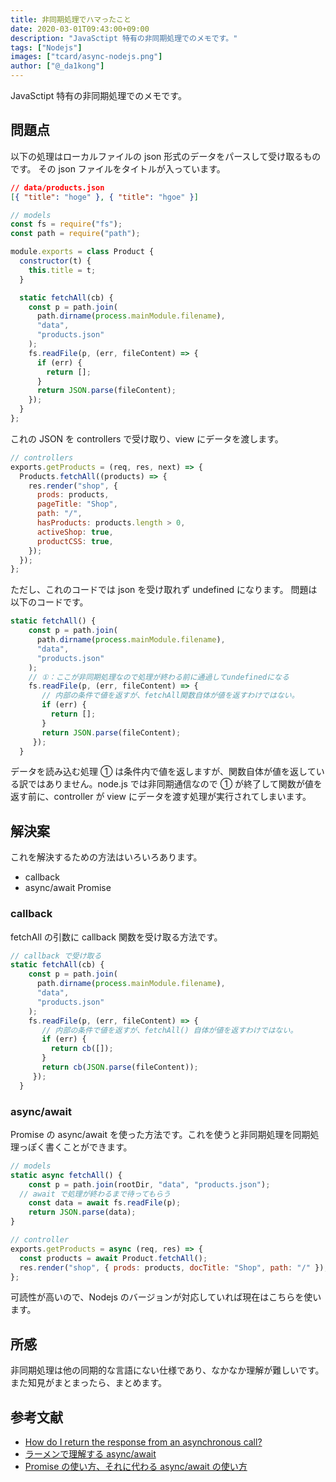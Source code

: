```yaml
---
title: 非同期処理でハマったこと
date: 2020-03-01T09:43:00+09:00
description: "JavaSctipt 特有の非同期処理でのメモです。"
tags: ["Nodejs"]
images: ["tcard/async-nodejs.png"]
author: ["@_da1kong"]
---
```


JavaSctipt 特有の非同期処理でのメモです。

## 問題点

以下の処理はローカルファイルの json 形式のデータをパースして受け取るものです。
その json ファイルをタイトルが入っています。

```json
// data/products.json
[{ "title": "hoge" }, { "title": "hgoe" }]
```

```javascript
// models
const fs = require("fs");
const path = require("path");

module.exports = class Product {
  constructor(t) {
    this.title = t;
  }

  static fetchAll(cb) {
    const p = path.join(
      path.dirname(process.mainModule.filename),
      "data",
      "products.json"
    );
    fs.readFile(p, (err, fileContent) => {
      if (err) {
        return [];
      }
      return JSON.parse(fileContent);
    });
  }
};
```

これの JSON を controllers で受け取り、view にデータを渡します。

```javascript
// controllers
exports.getProducts = (req, res, next) => {
  Products.fetchAll((products) => {
    res.render("shop", {
      prods: products,
      pageTitle: "Shop",
      path: "/",
      hasProducts: products.length > 0,
      activeShop: true,
      productCSS: true,
    });
  });
};
```

ただし、これのコードでは json を受け取れず undefined になります。
問題は以下のコードです。

```javascript
static fetchAll() {
    const p = path.join(
      path.dirname(process.mainModule.filename),
      "data",
      "products.json"
    );
  	// ①：ここが非同期処理なので処理が終わる前に通過してundefinedになる
    fs.readFile(p, (err, fileContent) => {
       // 内部の条件で値を返すが、fetchAll関数自体が値を返すわけではない。
       if (err) {
         return [];
       }
       return JSON.parse(fileContent);
     });
  }
```

データを読み込む処理 ① は条件内で値を返しますが、関数自体が値を返している訳ではありません。node.js では非同期通信なので ① が終了して関数が値を返す前に、controller が view にデータを渡す処理が実行されてしまいます。

## 解決案

これを解決するための方法はいろいろあります。

- callback
- async/await Promise

### callback

fetchAll の引数に callback 関数を受け取る方法です。

```javascript
// callback で受け取る
static fetchAll(cb) {
    const p = path.join(
      path.dirname(process.mainModule.filename),
      "data",
      "products.json"
    );
    fs.readFile(p, (err, fileContent) => {
       // 内部の条件で値を返すが、fetchAll() 自体が値を返すわけではない。
       if (err) {
         return cb([]);
       }
       return cb(JSON.parse(fileContent));
     });
  }
```

### async/await

Promise の async/await を使った方法です。これを使うと非同期処理を同期処理っぽく書くことができます。

```javascript
// models
static async fetchAll() {
	const p = path.join(rootDir, "data", "products.json");
  // await で処理が終わるまで待ってもらう
	const data = await fs.readFile(p);
	return JSON.parse(data);
}
```

```javascript
// controller
exports.getProducts = async (req, res) => {
  const products = await Product.fetchAll();
  res.render("shop", { prods: products, docTitle: "Shop", path: "/" });
};
```

可読性が高いので、Nodejs のバージョンが対応していれば現在はこちらを使います。

## 所感

非同期処理は他の同期的な言語にない仕様であり、なかなか理解が難しいです。
また知見がまとまったら、まとめます。

## 参考文献

- [How do I return the response from an asynchronous call?](https://stackoverflow.com/questions/14220321/how-do-i-return-the-response-from-an-asynchronous-call)
- [ラーメンで理解する async/await](https://qiita.com/7tsuno/items/6d5a27ffe9143b35defe)
- [Promise の使い方、それに代わる async/await の使い方](https://qiita.com/suin/items/97041d3e0691c12f4974)
